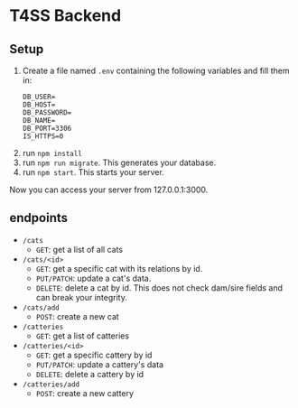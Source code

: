 # T4SS Backend

## Setup
1. Create a file named `.env` containing the following variables and fill them in:
    ```
    DB_USER=
    DB_HOST=
    DB_PASSWORD=
    DB_NAME=
    DB_PORT=3306
    IS_HTTPS=0
   ```
2. run `npm install`
3. run `npm run migrate`. This generates your database.
4. run `npm start`. This starts your server.

Now you can access your server from 127.0.0.1:3000.

## endpoints
* `/cats`
  * `GET`: get a list of all cats
* `/cats/<id>`
  * `GET`: get a specific cat with its relations by id.
  * `PUT/PATCH`: update a cat's data. 
  * `DELETE`: delete a cat by id. This does not check dam/sire fields and can break your integrity.
* `/cats/add`
  * `POST`: create a new cat
* `/catteries`
  * `GET`: get a list of catteries
* `/catteries/<id>`
  * `GET`: get a specific cattery by id
  * `PUT/PATCH`: update a cattery's data
  * `DELETE`: delete a cattery by id
* `/catteries/add`
  * `POST`: create a new cattery
